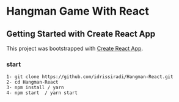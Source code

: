 # Hangman Game With React
## Getting Started with Create React App

This project was bootstrapped with [Create React App](https://github.com/facebook/create-react-app).

### start
    1- git clone https://github.com/idrissiradi/Hangman-React.git
    2- cd Hangman-React
    3- npm install / yarn 
    4- npm start  / yarn start

